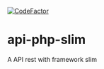 [![CodeFactor](https://www.codefactor.io/repository/github/luizmoitinho/api-php-slim/badge)](https://www.codefactor.io/repository/github/luizmoitinho/api-php-slim)
# api-php-slim
A API rest with framework slim
